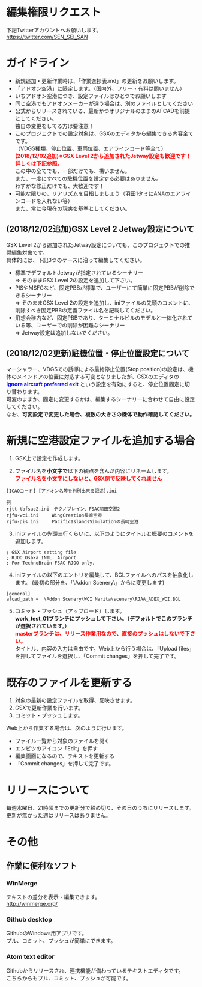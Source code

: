# 編集権限リクエスト
下記Twitterアカウントへお願いします。  
<https://twitter.com/SEN_SEI_SAN>

# ガイドライン
* 新規追加・更新作業時は、「作業進捗表.md」の更新をお願いします。
* 「アドオン空港」に限定します。（国内外、フリー・有料は問いません）
* いちアドオン空港につき、設定ファイルはひとつでお願いします
* 同じ空港でもアドオンメーカーが違う場合は、別のファイルとしてください
* 公式からリリースされている、最新かつオリジナルのままのAFCADを前提としてください。  
独自の変更をしてる方は要注意！
* このプロジェクトでの設定対象は、GSXのエディタから編集できる内容全てです。  
（VDGS種類、停止位置、車両位置、エアラインコード等全て）  
**<font color="red">(2018/12/02追加)※GSX Level 2から追加されたJetway設定も歓迎です！詳しくは下記参照。</font>**  
この中の全てでも、一部だけでも、構いません。  
また、一度にすべての駐機位置を設定する必要はありません。  
わずかな修正だけでも、大歓迎です！
* 可能な限りの、リアリズムを目指しましょう（羽田1タミにANAのエアラインコードを入れない等）  
また、常に今現在の現実を基準としてください。

## (2018/12/02追加)GSX Level 2 Jetway設定について
GSX Level 2から追加されたJetway設定についても、このプロジェクトでの推奨編集対象です。  
具体的には、下記3つのケースに沿って編集してください。
* 標準でデフォルトJetwayが指定されているシーナリー  
 ⇒ そのままGSX Level 2の設定を追加して下さい。
* PISやMSFGなど、固定PBBが標準で、ユーザーにて簡単に固定PBBが削除できるシーナリー  
 ⇒ そのままGSX Level 2の設定を追加し、iniファイルの先頭のコメントに、削除すべき固定PBBの定義ファイル名を記載してください。
* 飛想会稚内など、固定PBBであり、ターミナルビルのモデルと一体化されている等、ユーザーでの削除が困難なシーナリー  
 ⇒ Jetway設定は追加しないでください。

## (2018/12/02更新)駐機位置・停止位置設定について
マーシャラー、VDGSでの誘導による最終停止位置(Stop position)の設定は、機体のメインドアの位置に対応する可変となりましたが、GSXのエディタの **<font color="blue">Ignore aircraft preferred exit</font>** という設定を有効にすると、停止位置固定に切り替わります。  
可変のままか、固定に変更するかは、編集するシーナリーに合わせて自由に設定してください。  
なお、**可変設定で変更した場合、複数の大きさの機体で動作確認してください。**    

# 新規に空港設定ファイルを追加する場合
1. GSX上で設定を作成します。

2. ファイル名を**小文字で**以下の観点を含んだ内容にリネームします。  
**<font color="red">ファイル名を小文字にしないと、GSX側で反映してくれません</font>**

```
[ICAOコード]-[アドオン名等を判別出来る記述].ini  

例  
rjtt-tbfsac2.ini　テクノブレイン、FSAC羽田空港2  
rjfu-wci.ini　　　WingCreation長崎空港  
rjfu-pis.ini     PacificIslandsSimulationの長崎空港
```

3. iniファイルの先頭三行くらいに、以下のようにタイトルと概要のコメントを追加します。

```
; GSX Airport setting file
; RJOO Osaka INTL. Airport
; For TechnoBrain FSAC RJOO only.
```

4. iniファイルの以下のエントリを編集して、BGLファイルへのパスを抽象化します。
(最初の部分を、「\Addon Scenery\」からに変更します)

```
[general]  
afcad_path =  \Addon Scenery\WCI Narita\scenery\RJAA_ADEX_WCI.BGL
```

5. コミット・プッシュ（アップロード）します。  
**work_test_01ブランチにプッシュして下さい。（デフォルトでこのブランチが選択されています。）**  
**<font color="red">masterブランチは、リリース作業用なので、直接のプッシュはしないで下さい。</font>**  
タイトル、内容の入力は自由です。Web上から行う場合は、「Upload files」を押してファイルを選択し、「Commit changes」を押して完了です。

# 既存のファイルを更新する

1. 対象の最新の設定ファイルを取得、反映させます。
2. GSXで更新作業を行います。
3. コミット・プッシュします。

Web上から作業する場合は、次のように行います。

* ファイル一覧から対象のファイルを開く
* エンピツのアイコン「Edit」を押す
* 編集画面になるので、テキストを更新する
* 「Commit changes」を押して完了です。

# リリースについて
毎週水曜日、21時頃までの更新分で締め切り、その日のうちにリリースします。
更新が無かった週はリリースはありません。

# その他
## 作業に便利なソフト
### WinMerge
テキストの差分を表示・編集できます。  
http://winmerge.org/
### Github desktop  
GithubのWindows用アプリです。  
プル、コミット、プッシュが簡単にできます。  
### Atom text editor  
Githubからリリースされ、連携機能が備わっているテキストエディタです。  
こちらからもプル、コミット、プッシュが可能です。
